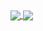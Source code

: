 <a href="https://github.com/anuraghazra/github-readme-stats">
  <img align="center" src="https://github-readme-stats-1-xi.vercel.app/api?username=Yoshiyuki-Su&show_icons=true" />
</a>
<a href="https://github.com/anuraghazra/github-readme-stats">
  <img align="center" src="https://github-readme-stats-1-xi.vercel.app/api/top-langs/?username=Yoshiyuki-Su&layout=compact" />
</a>
